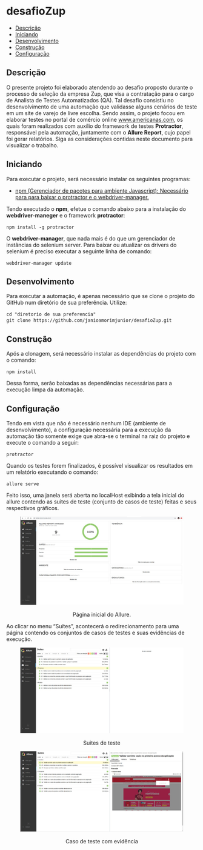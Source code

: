 # desafioZup

* [Descrição](#descrição)
* [Iniciando](#iniciando)
* [Desenvolvimento](#desenvolvimento)
* [Construção](#construção)
* [Configuração](#configuração)

## Descrição

O presente projeto foi elaborado atendendo ao desafio proposto durante o processo de seleção da empresa Zup, que visa a contratação para o cargo de Analista de Testes Automatizados (QA). Tal desafio consistiu no desenvolvimento de uma automação que validasse alguns cenários de teste em um site de varejo de livre escolha. Sendo assim, o projeto focou em elaborar testes no portal de comércio online www.americanas.com, os quais foram realizados com auxílio do framework de testes **Protractor**, responsável pela automação, juntamente com o **Allure Report**, cujo papel foi gerar relatórios. Siga as considerações contidas neste documento para visualizar o trabalho.

## Iniciando

Para executar o projeto, será necessário instalar os seguintes programas:
- [npm (Gerenciador de pacotes para ambiente Javascript): Necessário para para baixar o protractor e o webdriver-manager.](https://www.npmjs.com/get-npm)

Tendo executado o **npm**, efetue o comando abaixo para a instalação do **webdriver-maneger** e o framework **protractor**:
```shell
npm install -g protractor
```
O **webdriver-manager**, que nada mais é do que um gerenciador de instâncias do selenium server. Para baixar ou atualizar os drivers do selenium é preciso executar a seguinte linha de comando:
```shell
webdriver-manager update
```

## Desenvolvimento
Para executar a automação, é apenas necessário que se clone o projeto do GitHub num diretório de sua preferência. Utilize: 

```shell
cd "diretorio de sua preferencia"
git clone https://github.com/janioamorimjunior/desafioZup.git
```

## Construção
Após a clonagem, será necessário instalar as dependências do projeto com o comando:

```shell
npm install
```
Dessa forma, serão baixadas as dependências necessárias para a execução limpa da automação.

## Configuração
Tendo em vista que não é necessário nenhum IDE (ambiente de desenvolvimento), a configuração necessária para a execução da automação tão somente exige que abra-se o terminal na raiz do projeto e execute o comando a seguir:

```shell
protractor
```

Quando os testes forem finalizados, é possível visualizar os resultados em um relatório executando o comando:

```shell
allure serve
```
Feito isso, uma janela será aberta no localHost exibindo a tela inicial do allure contendo as suites de teste (conjunto de casos de teste) feitas e seus respectivos gráficos.

<div align="center">
    <img width="430" src="allure-reports-screens/pagina-inicial.jpeg" />
    <p>Página inicial do Allure.</p>
</div>

Ao clicar no menu “Suítes”, acontecerá o redirecionamento para uma página contendo os conjuntos de casos de testes e suas evidências de execução.

<div align="center">
	<img width="430" src="allure-reports-screens/suites.jpeg">
    <p>Suites de teste</p>
    <img width="430" src="allure-reports-screens/caso-de-teste.jpeg">
    <p>Caso de teste com evidência</p>
</div>
